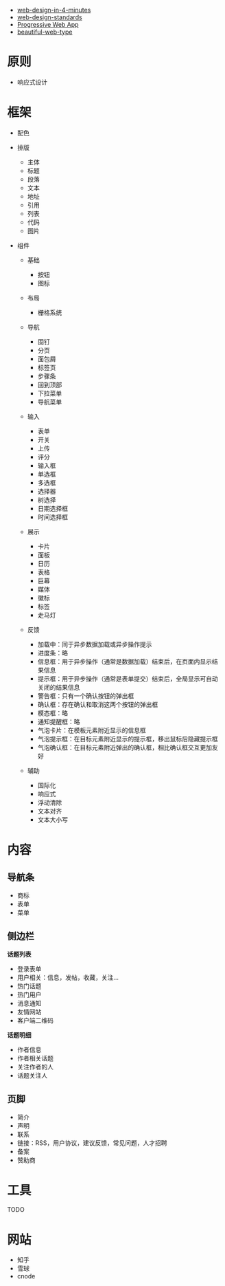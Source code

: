 
- [web-design-in-4-minutes](https://github.com/jgthms/web-design-in-4-minutes)
- [web-design-standards](https://standards.usa.gov/)
- [Progressive Web App](https://developers.google.com/web/fundamentals/)
- [beautiful-web-type](http://hellohappy.org/beautiful-web-type/)

# 原则

- 响应式设计

# 框架
- 配色
- 排版

    - 主体
    - 标题
    - 段落
    - 文本
    - 地址
    - 引用
    - 列表
    - 代码
    - 图片

- 组件

    - 基础

        - 按钮
        - 图标

    - 布局

        - 栅格系统

    - 导航

        - 固钉
        - 分页
        - 面包屑
        - 标签页
        - 步骤条
        - 回到顶部
        - 下拉菜单
        - 导航菜单

    - 输入

        - 表单
        - 开关
        - 上传
        - 评分
        - 输入框
        - 单选框
        - 多选框
        - 选择器
        - 树选择
        - 日期选择框
        - 时间选择框

    - 展示

        - 卡片
        - 面板
        - 日历
        - 表格
        - 巨幕
        - 媒体
        - 徽标
        - 标签
        - 走马灯

    - 反馈

        - 加载中：同于异步数据加载或异步操作提示
        - 进度条：略
        - 信息框：用于异步操作（通常是数据加载）结束后，在页面内显示结果信息
        - 提示框：用于异步操作（通常是表单提交）结束后，全局显示可自动关闭的结果信息
        - 警告框：只有一个确认按钮的弹出框
        - 确认框：存在确认和取消这两个按钮的弹出框
        - 模态框：略
        - 通知提醒框：略
        - 气泡卡片：在模板元素附近显示的信息框
        - 气泡提示框：在目标元素附近显示的提示框，移出鼠标后隐藏提示框
        - 气泡确认框：在目标元素附近弹出的确认框，相比确认框交互更加友好

    - 辅助

        - 国际化
        - 响应式
        - 浮动清除
        - 文本对齐
        - 文本大小写

# 内容
## 导航条
- 商标
- 表单
- 菜单

## 侧边栏
**话题列表**

- 登录表单
- 用户相关：信息，发帖，收藏，关注...
- 热门话题
- 热门用户
- 消息通知
- 友情网站
- 客户端二维码

**话题明细**

- 作者信息
- 作者相关话题
- 关注作者的人
- 话题关注人

## 页脚
- 简介
- 声明
- 联系
- 链接：RSS，用户协议，建议反馈，常见问题，人才招聘
- 备案
- 赞助商

# 工具
TODO

# 网站
- 知乎
- 雪球
- cnode
